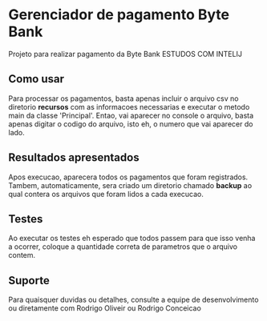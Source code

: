 # Gerenciador de pagamento Byte Bank

Projeto para realizar pagamento da Byte Bank ESTUDOS COM INTELIJ

## Como usar

Para processar os pagamentos, basta apenas incluir o arquivo csv no diretorio **recursos** com as informacoes 
necessarias e executar o metodo main da classe  'Principal'.
Entao, vai aparecer no console o arquivo, basta apenas digitar o codigo do arquivo, isto eh, o numero que vai 
aparecer do lado.

## Resultados apresentados

Apos execucao, aparecera todos os pagamentos que foram registrados. Tambem, automaticamente, sera criado um 
diretorio chamado **backup** ao qual contera os arquivos que foram lidos a cada execucao.

## Testes
Ao executar os testes eh esperado que todos passem para que isso venha a ocorrer, coloque a quantidade correta 
de parametros que o arquivo contem.

## Suporte

Para quaisquer duvidas ou detalhes, consulte a equipe de desenvolvimento ou diretamente com Rodrigo Oliveir ou 
Rodrigo Conceicao
